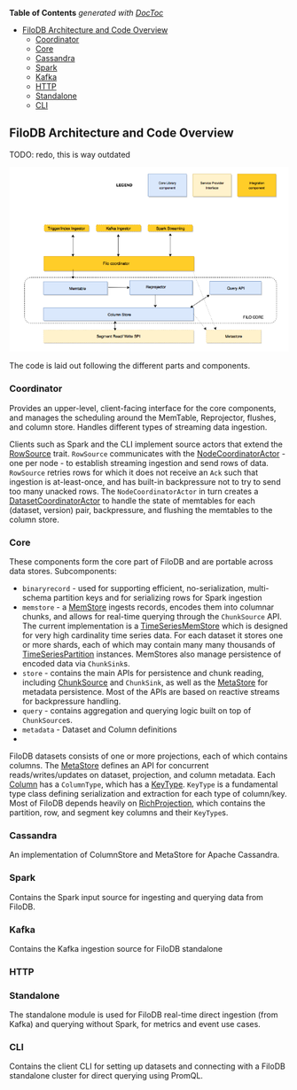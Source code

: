 <!-- START doctoc generated TOC please keep comment here to allow auto update -->
<!-- DON'T EDIT THIS SECTION, INSTEAD RE-RUN doctoc TO UPDATE -->
**Table of Contents**  *generated with [DocToc](https://github.com/thlorenz/doctoc)*

- [FiloDB Architecture and Code Overview](#filodb-architecture-and-code-overview)
  - [Coordinator](#coordinator)
  - [Core](#core)
  - [Cassandra](#cassandra)
  - [Spark](#spark)
  - [Kafka](#kafka)
  - [HTTP](#http)
  - [Standalone](#standalone)
  - [CLI](#cli)

<!-- END doctoc generated TOC please keep comment here to allow auto update -->

## FiloDB Architecture and Code Overview

TODO: redo, this is way outdated

![FiloDB Architecture](filodb_architecture.png)

The code is laid out following the different parts and components.

### Coordinator

Provides an upper-level, client-facing interface for the core components, and manages the scheduling around the MemTable, Reprojector, flushes, and column store.  Handles different types of streaming data ingestion.

Clients such as Spark and the CLI implement source actors that extend the [RowSource](../coordinator/src/main/scala/filodb.coordinator/RowSource.scala) trait. `RowSource` communicates with the [NodeCoordinatorActor](../coordinator/src/main/scala/filodb.coordinator/NodeCoordinatorActor.scala) - one per node - to establish streaming ingestion and send rows of data.  `RowSource` retries rows for which it does not receive an `Ack` such that ingestion is at-least-once, and has built-in backpressure not to try to send too many unacked rows. The `NodeCoordinatorActor` in turn creates a [DatasetCoordinatorActor](../coordinator/src/main/scala/filodb.coordinator/DatasetCoordinatorActor.scala) to handle the state of memtables for each (dataset, version) pair, backpressure, and flushing the memtables to the column store.

### Core

These components form the core part of FiloDB and are portable across data stores.  Subcomponents:

* `binaryrecord` - used for supporting efficient, no-serialization, multi-schema partition keys and for serializing rows for Spark ingestion
* `memstore` - a [MemStore](../core/src/main/scala/filodb.core/memstore/MemStore.scala) ingests records, encodes them into columnar chunks, and allows for real-time querying through the `ChunkSource` API.  The current implementation is a [TimeSeriesMemStore](../core/src/main/scala/filodb.core/memstore/TimeSeriesMemStore.scala) which is designed for very high cardinality time series data.  For each dataset it stores one or more shards, each of which may contain many many thousands of [TimeSeriesPartition](../core/src/main/scala/filodb.core/memstore/TimeSeriesPartition.scala) instances.  MemStores also manage persistence of encoded data via `ChunkSink`s.
* `store` - contains the main APIs for persistence and chunk reading, including [ChunkSource](../core/src/main/scala/filodb.core/store/ChunkSourceSink.scala) and `ChunkSink`, as well as the [MetaStore](../core/src/main/scala/filodb.core/store/MetaStore.scala) for metadata persistence.  Most of the APIs are based on reactive streams for backpressure handling.
* `query` - contains aggregation and querying logic built on top of `ChunkSource`s.
* `metadata` - Dataset and Column definitions
* 
FiloDB datasets consists of one or more projections, each of which contains columns.  The [MetaStore](../core/src/main/scala/filodb.core/store/MetaStore.scala) defines an API for concurrent reads/writes/updates on dataset, projection, and column metadata.  Each [Column](../core/src/main/scala/filodb.core/metadata/Column.scala) has a `ColumnType`, which has a [KeyType](../core/src/main/scala/filodb.core/metadata/KeyType.scala).  `KeyType` is a fundamental type class defining serialization and extraction for each type of column/key.  Most of FiloDB depends heavily on [RichProjection](../core/src/main/scala/filodb.core/metadata/Projection.scala), which contains the partition, row, and segment key columns and their `KeyType`s.

### Cassandra

An implementation of ColumnStore and MetaStore for Apache Cassandra.

### Spark

Contains the Spark input source for ingesting and querying data from FiloDB.

### Kafka

Contains the Kafka ingestion source for FiloDB standalone

### HTTP

### Standalone

The standalone module is used for FiloDB real-time direct ingestion (from Kafka) and querying without Spark, for metrics and event use cases.

### CLI

Contains the client CLI for setting up datasets and connecting with a FiloDB standalone cluster for direct querying using PromQL.